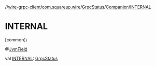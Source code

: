 //[wire-grpc-client](../../../../index.md)/[com.squareup.wire](../../index.md)/[GrpcStatus](../index.md)/[Companion](index.md)/[INTERNAL](-i-n-t-e-r-n-a-l.md)

# INTERNAL

[common]\

@[JvmField](https://kotlinlang.org/api/latest/jvm/stdlib/kotlin.jvm/-jvm-field/index.html)

val [INTERNAL](-i-n-t-e-r-n-a-l.md): [GrpcStatus](../index.md)
